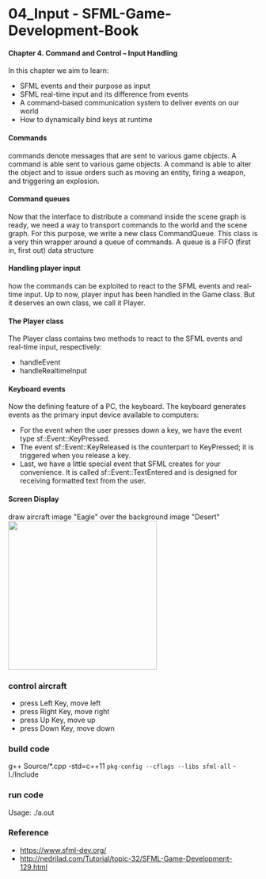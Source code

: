 04_Input  - SFML-Game-Development-Book
===============

#### Chapter 4. Command and Control – Input Handling
In this chapter we aim to learn: 
- SFML events and their purpose as input 
- SFML real-time input and its difference from events 
- A command-based communication system to deliver events on our world
- How to dynamically bind keys at runtime


#### Commands
commands denote messages that are sent to various game objects. 
A command is able sent to various game objects. 
A command is able to alter the object and to issue orders such as moving an entity, firing a weapon, and triggering an explosion. 


#### Command queues 
Now that the interface to distribute a command inside the scene graph is ready, we need a way to transport commands to the world and the scene graph. For this purpose, we write a new class CommandQueue. 
This class is a very thin wrapper around a queue of commands. A queue is a FIFO (first in, first out) data structure 

  
#### Handling player input 
how the commands can be exploited to react to the SFML events and real-time input. 
Up to now, player input has been handled in the Game class. But it deserves an own class, we call it Player.

#### The Player class
The Player class contains two methods to react to the SFML events and real-time input, respectively:
- handleEvent
- handleRealtimeInput
                                                                                           
#### Keyboard events 
Now the defining feature of a PC, the keyboard. The keyboard generates events as the primary input device available to computers:
- For the event when the user presses down a key, we have the event type sf::Event::KeyPressed. 
- The event sf::Event::KeyReleased is the counterpart to KeyPressed; it is triggered when you release a key.
- Last, we have a little special event that SFML creates for your convenience. It is called sf::Event::TextEntered and is designed for receiving formatted text from the user.

#### Screen Display
draw aircraft image "Eagle" over the background image "Desert" <br/>
<image src="https://raw.githubusercontent.com/ohwada/SFML-Game-Development-Book/master/04_Input/screenshot/screenshot_input.png" width="300" /><br/>


### control aircraft
- press Left Key, move left
- press Right Key, move right
- press Up Key, move up
- press Down Key, move down 

### build code
g++ Source/*.cpp  -std=c++11 `pkg-config --cflags --libs sfml-all`  -I./Include  <br/>

### run code
Usage: ./a.out <br/>

### Reference <br/>
- https://www.sfml-dev.org/
- http://nedrilad.com/Tutorial/topic-32/SFML-Game-Development-129.html

